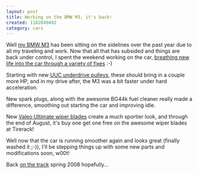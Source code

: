 ```yaml
--- 
layout: post
title: Working on the BMW M3, it's back!
created: 1182049492
category: cars
---
```

Well <a href="/m3">my BMW M3</a> has been sitting on the sidelines over the past year due to all my traveling and work. Now that all that has subsided and things are back under control, I spent the weekend working on the car, <a href="http://tedserbinski.com/m3/log">breathing new life into the car through a variety of fixes</a> :-)

Starting with new <a href="http://www.uucmotorwerks.com/udp/">UUC underdrive pulleys</a>, these should bring in a couple more HP, and in my drive after, the M3 was a bit faster under hard acceleration.

New spark plugs, along with the awesome BG44k fuel cleaner really made a difference, smoothing out starting the car and improving idle. 

New <a href="http://www.tirerack.com/accessories/valeo/ultimate.jsp">Valeo Ultimate wiper blades</a> create a much sportier look, and through the end of August, it's buy one get one free on the awesome wiper blades at Tirerack!

Well now that the car is running smoother again and looks great (finally washed it ;-)), I'll be stepping things up with some new parts and modifications soon, w00t!

Back <a href="http://www.flickr.com/photos/tedserbinski/183083861/">on the track</a> spring 2008 hopefully...
